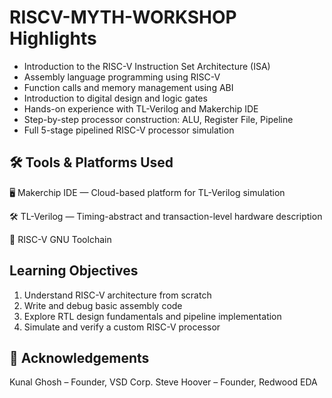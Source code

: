 # RISCV-MYTH-WORKSHOP Highlights

-  Introduction to the RISC-V Instruction Set Architecture (ISA)
-  Assembly language programming using RISC-V
-  Function calls and memory management using ABI
-  Introduction to digital design and logic gates
-  Hands-on experience with TL-Verilog and Makerchip IDE
-  Step-by-step processor construction: ALU, Register File, Pipeline
-  Full 5-stage pipelined RISC-V processor simulation

## 🛠 Tools & Platforms Used
🖥️ Makerchip IDE — Cloud-based platform for TL-Verilog simulation

🛠️ TL-Verilog — Timing-abstract and transaction-level hardware description

🧰 RISC-V GNU Toolchain

## Learning Objectives
1. Understand RISC-V architecture from scratch
2. Write and debug basic assembly code
3. Explore RTL design fundamentals and pipeline implementation
4. Simulate and verify a custom RISC-V processor

## 🙌 Acknowledgements
Kunal Ghosh – Founder, VSD Corp.
Steve Hoover – Founder, Redwood EDA 
